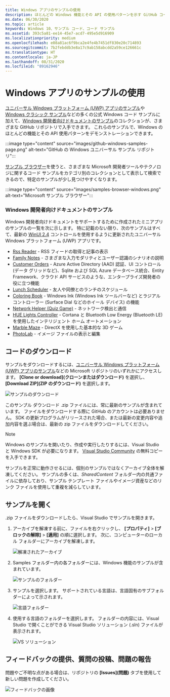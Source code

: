 ```yaml
---
title: Windows アプリのサンプルの使用
description: ほとんどの Windows 機能とその API の使用パターンを示す GitHub コードのサンプルを参照、ダウンロードし、開く方法について説明します。
ms.date: 06/30/2020
ms.topic: article
keywords: Windows 10、サンプル コード、コード サンプル
ms.assetid: 393c5a81-ee14-45e7-acd7-495e5d916909
ms.localizationpriority: medium
ms.openlocfilehash: e08a81ac6f9bca2e4fe4b7451df830e20c714893
ms.sourcegitcommit: 7b2febddb3e8a17c9ab158abcdd2a59ce126661c
ms.translationtype: HT
ms.contentlocale: ja-JP
ms.lasthandoff: 08/31/2020
ms.locfileid: "89162946"
---
```

# <a name="get-windows-app-samples"></a>Windows アプリのサンプルの使用

[ユニバーサル Windows プラットフォーム (UWP) アプリのサンプル](https://github.com/microsoft/Windows-universal-samples)や [Windows クラシック サンプル](https://github.com/microsoft/Windows-classic-samples)などの多くの公式 Windows コード サンプルに加えて、[Windows 開発者向けドキュメントのサンプル](#windows-developer-documentation-samples)のコレクションが、さまざまな GitHub リポジトリで入手できます。 これらのサンプルで、Windows のほとんどの機能とその API 使用パターンをデモンストレーションできます。

:::image type="content" source="images/github-windows-samples-page.png" alt-text="GitHub の Windows ユニバーサル サンプル リポジトリ":::

[サンプル ブラウザー](/samples/browse/)を使うと、さまざまな Microsoft 開発者ツールやテクノロジに関するコード サンプルをカテゴリ別のコレクションとして表示して検索できるので、特定のサンプルが少し見つけやすくなります。

:::image type="content" source="images/samples-browser-windows.png" alt-text="Microsoft サンプル ブラウザー":::

### <a name="windows-developer-documentation-samples"></a>Windows 開発者向けドキュメントのサンプル

Windows 開発者向けドキュメントをサポートするために作成されたミニアプリのサンプルの一覧を次に示します。 特に記載のない限り、次のサンプルはすべて、最新の [WinUI 2.4](/windows/apps/winui/winui2/release-notes/winui-2.4) コントロールを使用するように更新されたユニバーサル Windows プラットフォーム (UWP) アプリです。

- [Rss Reader](https://github.com/Microsoft/Windows-appsample-rssreader) - RSS フィードの取得と記事の表示
- [Family Notes](https://github.com/Microsoft/Windows-appsample-familynotes) - さまざまな入力モダリティとユーザー認識のシナリオの説明
- [Customer Orders](https://github.com/Microsoft/Windows-appsample-customers-orders-database) - Azure Active Directory (AAD) 認証、UI コントロール (データ グリッドなど)、Sqlite および SQL Azure データベース統合、Entity Framework、クラウド API サービスのような、エンタープライズ開発者の役に立つ機能
- [Lunch Scheduler](https://github.com/Microsoft/Windows-appsample-lunch-scheduler) - 友人や同僚とのランチのスケジュール
- [Coloring Book](https://github.com/Microsoft/Windows-appsample-coloringbook) - Windows Ink (Windows Ink ツールバーなど) とラジアル コントローラー (Surface Dial などのホイール デバイス) の機能
- [Network Helper (Quiz Game)](https://github.com/Microsoft/Windows-appsample-networkhelper) - ネットワーク検出と通信
- [HUE Lights Controller](https://github.com/Microsoft/Windows-appsample-huelightcontroller) - Cortana と Bluetooth Low Energy (Bluetooth LE) を使用したインテリジェント ホーム オートメーション
- [Marble Maze](https://github.com/Microsoft/Windows-appsample-marble-maze) - DirectX を使用した基本的な 3D ゲーム
- [PhotoLab](https://github.com/Microsoft/Windows-appsample-photo-lab) - イメージ ファイルの表示と編集

## <a name="download-the-code"></a>コードのダウンロード

サンプルをダウンロードするには、[ユニバーサル Windows プラットフォーム (UWP) アプリのサンプル](https://github.com/microsoft/Windows-universal-samples)などの Microsoft リポジトリのいずれかにアクセスします。 **[Clone or download]\(クローンまたはダウンロード\)** を選択し、 **[Download ZIP]\(ZIP のダウンロード\)** を選択します。

![サンプルのダウンロード](images/SamplesDownloadButton.png)

このサンプル ダウンロード .zip ファイルには、常に最新のサンプルが含まれています。 ファイルをダウンロードする際に GitHub のアカウントは必要ありません。 SDK の更新プログラムがリリースされた場合、または最新の変更内容や追加内容を選ぶ場合は、最新の zip ファイルをダウンロードしてください。

> [!NOTE]
> Windows のサンプルを開いたり、作成や実行したりするには、Visual Studio と Windows SDK が必要になります。 [Visual Studio Community](https://www.microsoft.com/?ref=go) の無料コピーを入手できます。  
>
> サンプルを正常に動作させるには、個別のサンプルではなくアーカイブ全体を解凍してください。 サンプルの多くは、*SharedContent* フォルダー内の共通ファイルに依存しており、サンプル テンプレート ファイルやイメージ資産などのリンク ファイルを使用して重複を減らしています。

## <a name="open-the-samples"></a>サンプルを開く

.zip ファイルをダウンロードしたら、Visual Studio でサンプルを開きます。

1. アーカイブを解凍する前に、ファイルを右クリックし、 **[プロパティ]**  >  **[ブロックの解除]**  >  **[適用]** の順に選択します。 次に、コンピューターのローカル フォルダーにアーカイブを解凍します。

    ![解凍されたアーカイブ](images/SamplesUnzip1.png)

2. Samples フォルダー内の各フォルダーには、Windows 機能のサンプルが含まれています。

    ![サンプルのフォルダー](images/SamplesUnzip2.png)

3. サンプルを選択します。 サポートされている言語は、言語固有のサブフォルダーによって示されます。

    ![言語フォルダー](images/SamplesUnzip3.png)

4. 使用する言語のフォルダーを選択します。 フォルダーの内容には、Visual Studio で開くことができる Visual Studio ソリューション (.sln) ファイルが表示されます。

    ![VS ソリューション](images/SamplesUnzip4.png)

## <a name="give-feedback-ask-questions-and-report-issues"></a>フィードバックの提供、質問の投稿、問題の報告

問題やご不明な点がある場合は、リポジトリの **[Issues]\(問題\)** タブを使用して新しい問題を作成してください。

![フィードバックの画像](images/GitHubUWPSamplesFeedback.png)